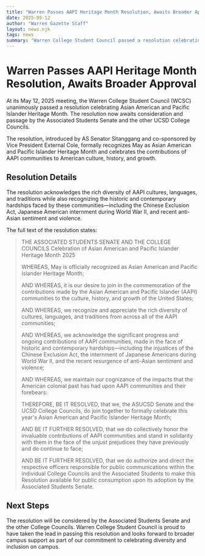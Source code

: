 ```yaml
---
title: "Warren Passes AAPI Heritage Month Resolution, Awaits Broader Approval"
date: 2025-05-12
author: "Warren Gazette Staff"
layout: news.njk
tags: news
summary: "Warren College Student Council passed a resolution celebrating Asian American and Pacific Islander Heritage Month unanimously and is awaiting passage by the UCSD AS Senate and other College Councils."
---
```


# Warren Passes AAPI Heritage Month Resolution, Awaits Broader Approval

At its May 12, 2025 meeting, the Warren College Student Council (WCSC) unanimously passed a resolution celebrating Asian American and Pacific Islander Heritage Month. The resolution now awaits consideration and passage by the Associated Students Senate and the other UCSD College Councils.

The resolution, introduced by AS Senator Sitanggang and co-sponsored by Vice President External Cole, formally recognizes May as Asian American and Pacific Islander Heritage Month and celebrates the contributions of AAPI communities to American culture, history, and growth.

## Resolution Details

The resolution acknowledges the rich diversity of AAPI cultures, languages, and traditions while also recognizing the historic and contemporary hardships faced by these communities—including the Chinese Exclusion Act, Japanese American internment during World War II, and recent anti-Asian sentiment and violence.

The full text of the resolution states:

> THE ASSOCIATED STUDENTS SENATE AND THE COLLEGE COUNCILS
> Celebration of Asian American and Pacific Islander Heritage Month 2025
>
> WHEREAS, May is officially recognized as Asian American and Pacific Islander Heritage Month;
>
> AND WHEREAS, it is our desire to join in the commemoration of the contributions made by the Asian American and Pacific Islander (AAPI) communities to the culture, history, and growth of the United States;
>
> AND WHEREAS, we recognize and appreciate the rich diversity of cultures, languages, and traditions from across all of the AAPI communities;
>
> AND WHEREAS, we acknowledge the significant progress and ongoing contributions of AAPI communities, made in the face of historic and contemporary hardships—including the injustices of the Chinese Exclusion Act, the internment of Japanese Americans during World War II, and the recent resurgence of anti-Asian sentiment and violence;
>
> AND WHEREAS, we maintain our cognizance of the impacts that the American colonial past has had upon AAPI communities and their forebears:
>
> THEREFORE, BE IT RESOLVED, that we, the ASUCSD Senate and the UCSD College Councils, do join together to formally celebrate this year's Asian American and Pacific Islander Heritage Month;
>
> AND BE IT FURTHER RESOLVED, that we do collectively honor the invaluable contributions of AAPI communities and stand in solidarity with them in the face of the unjust prejudices they have previously and do continue to face;
>
> AND BE IT FURTHER RESOLVED, that we do authorize and direct the respective officers responsible for public communications within the individual College Councils and the Associated Students to make this Resolution available for public consumption upon its adoption by the Associated Students Senate.

## Next Steps

The resolution will be considered by the Associated Students Senate and the other College Councils. Warren College Student Council is proud to have taken the lead in passing this resolution and looks forward to broader campus support as part of our commitment to celebrating diversity and inclusion on campus.
